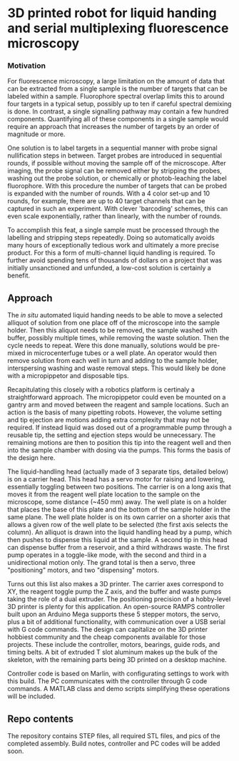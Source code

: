 # 3D printed robot for liquid handing and serial multiplexing fluorescence microscopy

### Motivation

For fluorescence microscopy, a large limitation on the amount of data that can be extracted from a single sample is the number of targets that can be labeled within a sample.  Fluorophore spectral overlap limits this to around four targets in a typical setup, possibly up to ten if careful spectral demixing is done. In contrast, a single signalling pathway may contain a few hundred components.  Quantifying all of these components in a single sample would require an approach that increases the number of targets by an order of magnitude or more.  

One solution is to label targets in a sequential manner with probe signal nullification steps in between.  Target probes are introduced in sequential rounds, if possible without moving the sample off of the microscope.  After imaging, the probe signal can be removed either by stripping the probes, washing out the probe solution, or chemically or photob-leaching the label fluorophore.  With this procedure the number of targets that can be probed is expanded with the number of rounds.  With a 4 color set-up and 10 rounds, for example, there are up to 40 target channels that can be captured in such an experiment.  With clever 'barcoding' schemes, this can even scale exponentially, rather than linearly, with the number of rounds.  

To accomplish this feat, a single sample must be processed through the labelling and stripping steps repeatedly. Doing so automatically avoids many hours of exceptionally tedious work and ultimately a more precise product.  For this a form of multi-channel liquid handling is required.  To further avoid spending tens of thousands of dollars on a project that was initially unsanctioned and unfunded, a low-cost solution is certainly a benefit.

## Approach 

The *in situ* automated liquid handing needs to be able to move a selected alliquot of solution from one place off of the microscope into the sample holder.  Then this aliquot needs to be removed, the sample washed with buffer, possibly multiple times, while removing the waste solution.  Then the cycle needs to repeat.  Were this done manually, solutions would be pre-mixed in microcenterfuge tubes or a well plate.  An operator would then remove solution from each well in turn and adding to the sample holder, interspersing washing and waste removal steps.  This would likely be done with a micropippetor and disposable tips.  

Recapitulating this closely with a robotics platform is certinaly a straightforward approach.  The micropippetor could even be mounted on a gantry arm and moved between the reagent and sample locations.  Such an action is the basis of many pipetting robots.  However, the volume setting and tip ejection are motions adding extra complexity that may not be required.  If instead liquid was dosed out of a programmable pump through a reusable tip, the setting and ejection steps would be unnecessary.  The remaining motions are then to position this tip into the reagent well and then into the sample chamber with dosing via the pumps.  This forms the basis of the design here.

The liquid-handling head (actually made of 3 separate tips, detailed below) is on a carrier head.  This head has a servo motor for raising and lowering, essentially toggling between two positions.  The carrier is on a long axis that moves it from the reagent well plate location to the sample on the microscope, some distance (~450 mm) away.  The well plate is on a holder that places the base of this plate and the bottom of the sample holder in the same plane.  The well plate holder is on its own carrier on a shorter axis that allows a given row of the well plate to be selected (the first axis selects the column).  An alliquot is drawn into the liquid handling head by a pump, which then pushes to dispense this liquid at the sample.  A second tip in this head can dispense buffer from a reservoir, and a third withdraws waste.  The first pump operates in a toggle-like mode, with the second and third in a unidirectional motion only.  The grand total is then a servo, three "positioning" motors, and two "dispensing" motors. 

Turns out this list also makes a 3D printer.  The carrier axes correspond to XY, the reagent toggle pump the Z axis, and the buffer and waste pumps taking the role of a dual extruder.  The positioning precision of a hobby-level 3D printer is plenty for this application.  An open-source RAMPS controller built upon an Arduino Mega supports these 5 stepper motors, the servo, plus a bit of additional functionality, with communication over a USB serial with G code commands.  The design can capitalize on the 3D printer hobbiest community and the cheap components available for those projects.  These include the controller, motors, bearings, guide rods, and timing belts.  A bit of extruded T slot aluminum makes up the bulk of the skeleton, with the remaining parts being 3D printed on a desktop machine.

Controller code is based on Marlin, with configurating settings to work with this build.  The PC communicates with the controller through G code commands.  A MATLAB class and demo scripts simplifying these operations will be included.

## Repo contents

The repository contains STEP files, all required STL files, and pics of the completed assembly.  Build notes, controller and PC codes will be added soon. 